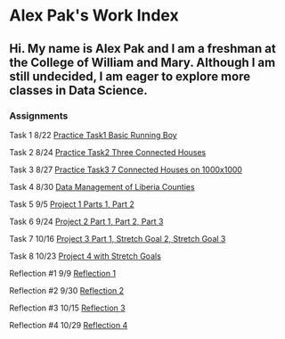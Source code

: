 
# Alex Pak's Work Index
## Hi. My name is Alex Pak and I am a freshman at the College of William and Mary. Although I am still undecided, I am eager to explore more classes in Data Science.
### Assignments

Task 1 8/22
[Practice Task1 Basic Running Boy](Practice_Task1.md)

Task 2 8/24
[Practice Task2 Three Connected Houses](Practice_Task2.md)

Task 3 8/27
[Practice Task3 7 Connected Houses on 1000x1000](Practice_Task3.md)

Task 4 8/30
[Data Management of Liberia Counties](DataManagement1.md)

Task 5 9/5
[Project 1 Parts 1, Part 2](Project1.md)

Task 6 9/24
[Project 2 Part 1, Part 2, Part 3](Project2.md)

Task 7 10/16
[Project 3 Part 1, Stretch Goal 2, Stretch Goal 3](Project3.md)

Task 8 10/23
[Project 4 with Stretch Goals](Project4.md)

Reflection #1 9/9
[Reflection 1](Reflection1.md)

Reflection #2 9/30
[Reflection 2](Reflection2.md)

Reflection #3 10/15
[Reflection 3](Reflection3.md)

Reflection #4 10/29
[Reflection 4](Reflection4.md)
